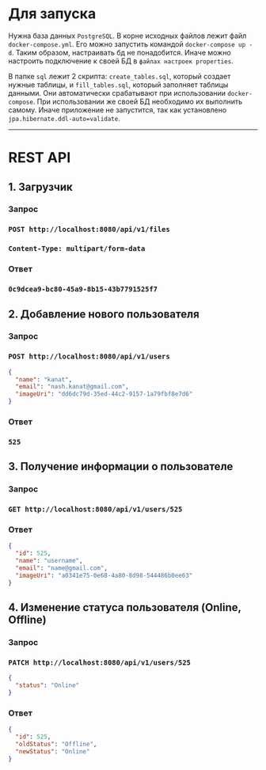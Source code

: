 # Для запуска

Нужна база данных `PostgreSQL`. В корне исходных файлов лежит файл `docker-compose.yml`.
Его можно запустить командой `docker-compose up -d`. Таким образом, настраивать бд не понадобится.
Иначе можно настроить подключение к своей БД в `файлах настроек properties`.

В папке `sql` лежит 2 скрипта: `create_tables.sql`, который создает нужные таблицы, и `fill_tables.sql`,
который заполняет таблицы данными. Они автоматически срабатывают при использовании `docker-compose`.
При использовании же своей БД необходимо их выполнить самому. Иначе приложение не запустится,
так как установлено `jpa.hibernate.ddl-auto=validate`.
________________________
# REST API


## 1. Загрузчик

### Запрос

### `POST http://localhost:8080/api/v1/files`

### `Content-Type: multipart/form-data`

### Ответ

### `0c9dcea9-bc80-45a9-8b15-43b7791525f7`

## 2. Добавление нового пользователя

### Запрос

### `POST http://localhost:8080/api/v1/users`

```json
{
  "name": "kanat",
  "email": "nash.kanat@gmail.com",
  "imageUri": "dd6dc79d-35ed-44c2-9157-1a79fbf8e7d6"
}
```

### Ответ

### `525`

## 3. Получение информации о пользователе

### Запрос

### `GET http://localhost:8080/api/v1/users/525`

### Ответ

```json
{
  "id": 525,
  "name": "username",
  "email": "name@gmail.com",
  "imageUri": "a0341e75-0e68-4a80-8d98-544486b0ee63"
}
 ```

## 4. Изменение статуса пользователя (Online, Offline)

### Запрос

### `PATCH http://localhost:8080/api/v1/users/525`

```json
{
  "status": "Online"
}
```

### Ответ

```json
{
  "id": 525,
  "oldStatus": "Offline",
  "newStatus": "Online"
}
 ```
